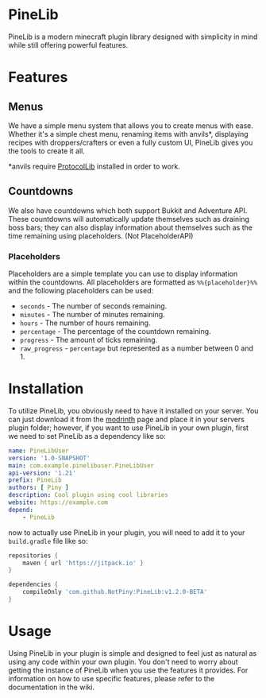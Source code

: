 # PineLib

PineLib is a modern minecraft plugin library designed with simplicity in mind
while still offering powerful features.

# Features

## Menus

We have a simple menu system that allows you to create menus with ease. Whether
it's a simple chest menu, renaming items with anvils*, displaying recipes with
droppers/crafters or even a fully custom UI, PineLib gives you the tools to
create it all.

\*anvils require [ProtocolLib](https://github.com/dmulloy2/ProtocolLib)
installed in order to work.

## Countdowns

We also have countdowns which both support Bukkit and Adventure API. These
countdowns will automatically update themselves such as draining boss bars;
they can also display information about themselves such as the time remaining
using placeholders. (Not PlaceholderAPI)

### Placeholders

Placeholders are a simple template you can use to display information within
the countdowns. All placeholders are formatted as `%%{placeholder}%%` and the
following placeholders can be used:

- `seconds` \- The number of seconds remaining.
- `minutes` \- The number of minutes remaining.
- `hours` \- The number of hours remaining.
- `percentage` \- The percentage of the countdown remaining.
- `progress` \- The amount of ticks remaining.
- `raw_progress` \- `percentage` but represented as a number between 0 and 1.

# Installation

To utilize PineLib, you obviously need to have it installed on your server. You can just download it from the [modrinth](https://modrinth.com/plugin/PineLib) page and place it in your servers plugin folder; however, if you want to use PineLib in your own plugin, first we need to set PineLib as a dependency like so:

```yaml
name: PineLibUser
version: '1.0-SNAPSHOT'
main: com.example.pinelibuser.PineLibUser
api-version: '1.21'
prefix: PineLib
authors: [ Piny ]
description: Cool plugin using cool libraries
website: https://example.com
depend:
    - PineLib
```
now to actually use PineLib in your plugin, you will need to add it to your 
`build.gradle` file like so:

```groovy
repositories {
    maven { url 'https://jitpack.io' }
}

dependencies {
    compileOnly 'com.github.NotPiny:PineLib:v1.2.0-BETA'
}
```
# Usage

Using PineLib in your plugin is simple and designed to feel just as natural as
using any code within your own plugin. You don't need to worry about getting
the instance of PineLib when you use the features it provides. For information
on how to use specific features, please refer to the documentation in the wiki.

